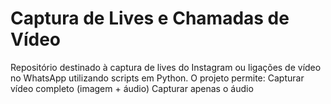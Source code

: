 # Captura de Lives e Chamadas de Vídeo
Repositório destinado à captura de lives do Instagram ou ligações de vídeo no WhatsApp utilizando scripts em Python.  O projeto permite:  Capturar vídeo completo (imagem + áudio)  Capturar apenas o áudio
